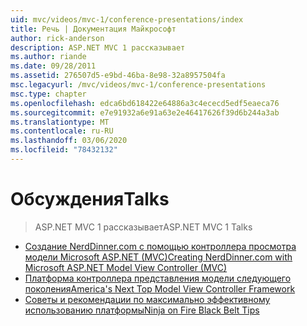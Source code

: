 ```yaml
---
uid: mvc/videos/mvc-1/conference-presentations/index
title: Речь | Документация Майкрософт
author: rick-anderson
description: ASP.NET MVC 1 рассказывает
ms.author: riande
ms.date: 09/28/2011
ms.assetid: 276507d5-e9bd-46ba-8e98-32a8957504fa
msc.legacyurl: /mvc/videos/mvc-1/conference-presentations
msc.type: chapter
ms.openlocfilehash: edca6bd618422e64886a3c4ececd5edf5eaeca76
ms.sourcegitcommit: e7e91932a6e91a63e2e46417626f39d6b244a3ab
ms.translationtype: MT
ms.contentlocale: ru-RU
ms.lasthandoff: 03/06/2020
ms.locfileid: "78432132"
---
```

# <a name="talks"></a><span data-ttu-id="41885-103">Обсуждения</span><span class="sxs-lookup"><span data-stu-id="41885-103">Talks</span></span>

> <span data-ttu-id="41885-104">ASP.NET MVC 1 рассказывает</span><span class="sxs-lookup"><span data-stu-id="41885-104">ASP.NET MVC 1 Talks</span></span>

- [<span data-ttu-id="41885-105">Создание NerdDinner.com с помощью контроллера просмотра модели Microsoft ASP.NET (MVC)</span><span class="sxs-lookup"><span data-stu-id="41885-105">Creating NerdDinner.com with Microsoft ASP.NET Model View Controller (MVC)</span></span>](creating-nerddinnercom-with-microsoft-aspnet-model-view-controller-mvc.md)
- [<span data-ttu-id="41885-106">Платформа контроллера представления модели следующего поколения</span><span class="sxs-lookup"><span data-stu-id="41885-106">America's Next Top Model View Controller Framework</span></span>](americas-next-top-model-view-controller-framework.md)
- [<span data-ttu-id="41885-107">Советы и рекомендации по максимально эффективному использованию платформы</span><span class="sxs-lookup"><span data-stu-id="41885-107">Ninja on Fire Black Belt Tips</span></span>](ninja-on-fire-black-belt-tips.md)
